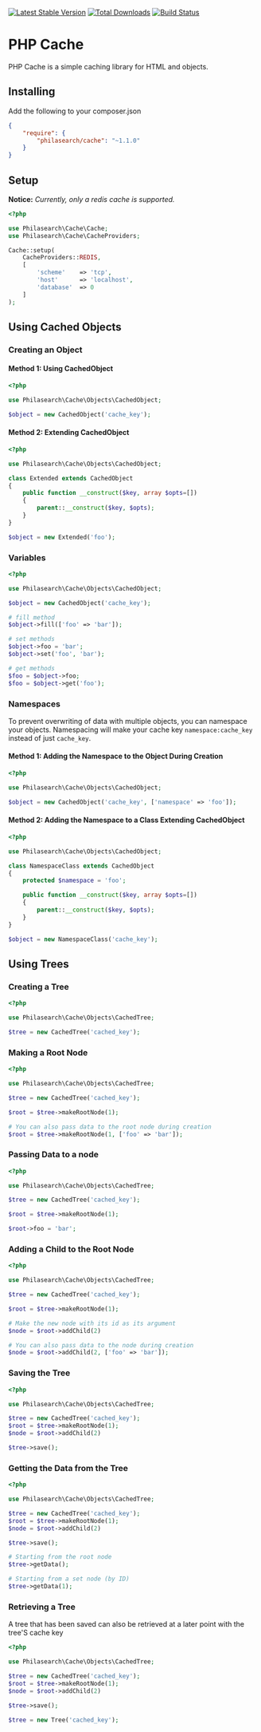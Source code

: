 [![Latest Stable Version](https://poser.pugx.org/philasearch/cache/version.svg)](https://packagist.org/packages/philasearch/cache)
[![Total Downloads](https://poser.pugx.org/philasearch/cache/downloads.svg)](https://packagist.org/packages/philasearch/cache)
[![Build Status](https://travis-ci.org/philasearch/php-cache.png?branch=master)](https://travis-ci.org/philasearch/php-cache)

# PHP Cache

PHP Cache is a simple caching library for HTML and objects.

## Installing

Add the following to your composer.json

```json
{
    "require": {
        "philasearch/cache": "~1.1.0"
    }
}
```

## Setup

**Notice:** *Currently, only a redis cache is supported.*

```php
<?php

use Philasearch\Cache\Cache;
use Philasearch\Cache\CacheProviders;

Cache::setup(
    CacheProviders::REDIS,
    [
        'scheme'    => 'tcp',
        'host'      => 'localhost',
        'database'  => 0
    ]
);
```

## Using Cached Objects

### Creating an Object

#### Method 1: Using CachedObject

```php
<?php

use Philasearch\Cache\Objects\CachedObject;

$object = new CachedObject('cache_key');
```

#### Method 2: Extending CachedObject

```php
<?php

use Philasearch\Cache\Objects\CachedObject;

class Extended extends CachedObject
{
    public function __construct($key, array $opts=[])
    {
        parent::__construct($key, $opts);
    }
}

$object = new Extended('foo');
```

### Variables
```php
<?php

use Philasearch\Cache\Objects\CachedObject;

$object = new CachedObject('cache_key');

# fill method
$object->fill(['foo' => 'bar']);

# set methods
$object->foo = 'bar';
$object->set('foo', 'bar');

# get methods
$foo = $object->foo;
$foo = $object->get('foo');
```

### Namespaces

To prevent overwriting of data with multiple objects, you can namespace your objects.  Namespacing will make your cache key
`namespace:cache_key` instead of just `cache_key`.

#### Method 1: Adding the Namespace to the Object During Creation

```php
<?php

use Philasearch\Cache\Objects\CachedObject;

$object = new CachedObject('cache_key', ['namespace' => 'foo']);
```

#### Method 2: Adding the Namespace to a Class Extending CachedObject

```php
<?php

use Philasearch\Cache\Objects\CachedObject;

class NamespaceClass extends CachedObject
{
    protected $namespace = 'foo';

    public function __construct($key, array $opts=[])
    {
        parent::__construct($key, $opts);
    }
}

$object = new NamespaceClass('cache_key');
```

## Using Trees

### Creating a Tree

```php
<?php

use Philasearch\Cache\Objects\CachedTree;

$tree = new CachedTree('cached_key');
```

### Making a Root Node

```php
<?php

use Philasearch\Cache\Objects\CachedTree;

$tree = new CachedTree('cached_key');

$root = $tree->makeRootNode(1);

# You can also pass data to the root node during creation
$root = $tree->makeRootNode(1, ['foo' => 'bar']);
```

### Passing Data to a node

```php
<?php

use Philasearch\Cache\Objects\CachedTree;

$tree = new CachedTree('cached_key');

$root = $tree->makeRootNode(1);

$root->foo = 'bar';
```

### Adding a Child to the Root Node

```php
<?php

use Philasearch\Cache\Objects\CachedTree;

$tree = new CachedTree('cached_key');

$root = $tree->makeRootNode(1);

# Make the new node with its id as its argument
$node = $root->addChild(2)

# You can also pass data to the node during creation
$node = $root->addChild(2, ['foo' => 'bar']);
```

### Saving the Tree

```php
<?php

use Philasearch\Cache\Objects\CachedTree;

$tree = new CachedTree('cached_key');
$root = $tree->makeRootNode(1);
$node = $root->addChild(2)

$tree->save();
```

### Getting the Data from the Tree

```php
<?php

use Philasearch\Cache\Objects\CachedTree;

$tree = new CachedTree('cached_key');
$root = $tree->makeRootNode(1);
$node = $root->addChild(2)

$tree->save();

# Starting from the root node
$tree->getData();

# Starting from a set node (by ID)
$tree->getData(1);
```

### Retrieving a Tree

A tree that has been saved can also be retrieved at a later point with the tree'S cache key

```php
<?php

use Philasearch\Cache\Objects\CachedTree;

$tree = new CachedTree('cached_key');
$root = $tree->makeRootNode(1);
$node = $root->addChild(2)

$tree->save();

$tree = new Tree('cached_key');
```
